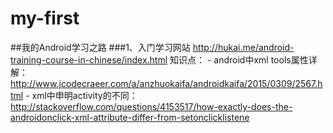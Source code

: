 # my-first
##我的Android学习之路
###1、入门学习网站
    http://hukai.me/android-training-course-in-chinese/index.html
    知识点：
    - android中xml tools属性详解：
        http://www.jcodecraeer.com/a/anzhuokaifa/androidkaifa/2015/0309/2567.html
    - xml中申明activity的不同：
        http://stackoverflow.com/questions/4153517/how-exactly-does-the-androidonclick-xml-attribute-differ-from-setonclicklistene
